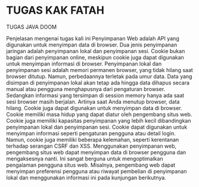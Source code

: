
# TUGAS KAK FATAH 
TUGAS JAVA DOOM

Penjelasan mengenai tugas kali ini Penyimpanan Web  adalah  API yang digunakan untuk menyimpan data di browser. Dua jenis penyimpanan jaringan adalah penyimpanan lokal dan penyimpanan sesi. Cookie bukan bagian dari penyimpanan online, meskipun cookie juga dapat digunakan untuk menyimpan informasi di browser. 
 Penyimpanan lokal dan penyimpanan sesi adalah memori permanen browser, yang tidak hilang saat browser ditutup. Namun, perbedaannya terletak pada umur data. Data yang disimpan di penyimpanan lokal akan tetap ada hingga data dihapus secara manual atau pengguna menghapusnya dari pengaturan browser. Sedangkan informasi yang tersimpan di session memory hanya ada saat sesi browser masih berjalan. Artinya saat Anda menutup browser, data hilang. 
 Cookie juga dapat digunakan untuk menyimpan data di browser. Cookie memiliki masa hidup yang dapat diatur oleh pengembang situs web. Cookie juga memiliki kapasitas penyimpanan yang lebih kecil dibandingkan penyimpanan lokal dan penyimpanan sesi. Cookie dapat digunakan untuk menyimpan informasi seperti pengaturan pengguna atau detail login. Namun, cookie juga memiliki beberapa kelemahan, seperti kerentanan terhadap serangan CSRF dan XSS. 
 Menggunakan penyimpanan web, pengembang situs web dapat menyimpan data di browser pengguna dan mengaksesnya nanti. Ini sangat berguna untuk mengoptimalkan pengalaman pengguna  situs web. Misalnya, pengembang  web dapat menyimpan preferensi pengguna atau riwayat pembelian di penyimpanan lokal dan menggunakan informasi ini pada kunjungan berikutnya.




 
